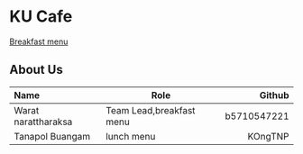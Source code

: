 # KU Cafe
 [Breakfast menu](menu.md)

## About Us

| Name  | Role | Github  |
|:------|------|--------:|
|Warat narattharaksa|Team Lead,breakfast menu| b5710547221 |
|Tanapol Buangam|lunch menu| KOngTNP |
